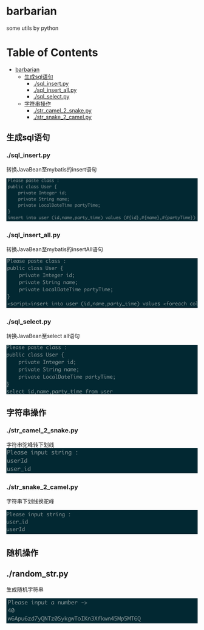 # barbarian

some utils by python

Table of Contents
=================

* [barbarian](#barbarian)
  * [生成sql语句](#%E7%94%9F%E6%88%90sql%E8%AF%AD%E5%8F%A5)
    * [\./sql\_insert\.py](#sql_insertpy)
    * [\./sql\_insert\_all\.py](#sql_insert_allpy)
    * [\./sql\_select\.py](#sql_selectpy)
  * [字符串操作](#%E5%AD%97%E7%AC%A6%E4%B8%B2%E6%93%8D%E4%BD%9C)
    * [\./str\_camel\_2\_snake\.py](#str_camel_2_snakepy)
    * [\./str\_snake\_2\_camel\.py](#str_snake_2_camelpy)



## 生成sql语句

### ./sql_insert.py

转换JavaBean至mybatis的insert语句

![image-20181205190139564](./images/sql_insert.png)

### ./sql_insert_all.py

转换JavaBean至mybatis的insertAll语句

![image-20181205190139564](./images/sql_insert_all.png)

### ./sql_select.py

转换JavaBean至select all语句

![image-20181205190139564](./images/sql_select.png)



## 字符串操作

### ./str_camel_2_snake.py

字符串驼峰转下划线
![image-20181205190139564](./images/str_camel_2_snake.png)

### ./str_snake_2_camel.py

字符串下划线换驼峰

![image-20181205190139564](./images/str_snake_2_camel.png)

## 随机操作

## ./random_str.py

生成随机字符串

![image-20181205190139564](./images/random_str.png)